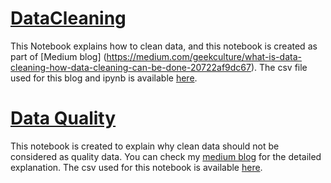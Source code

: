 # [DataCleaning](https://github.com/SandKrish/Data-Quality/blob/main/DataCleaning.ipynb)
This Notebook explains how to clean data, and this notebook is created as part of [Medium blog] (https://medium.com/geekculture/what-is-data-cleaning-how-data-cleaning-can-be-done-20722af9dc67). The csv file used for this blog and ipynb is available [here](https://github.com/SandKrish/Data-Quality/blob/main/DataScience_Youtube_Videos.csv).

# [Data Quality](https://github.com/SandKrish/Data-Quality/blob/main/Data_Quality_Check_Accuracy_Completeness.ipynb)
This notebook is created to explain why clean data should not be considered as quality data. You can check my [medium blog](https://medium.com/geekculture/does-cleaned-data-guarantee-high-data-quality-251582d764f8) for the detailed explanation. The csv used for this notebook is available [here](https://github.com/SandKrish/Data-Quality/blob/main/Data_Quality.csv).
